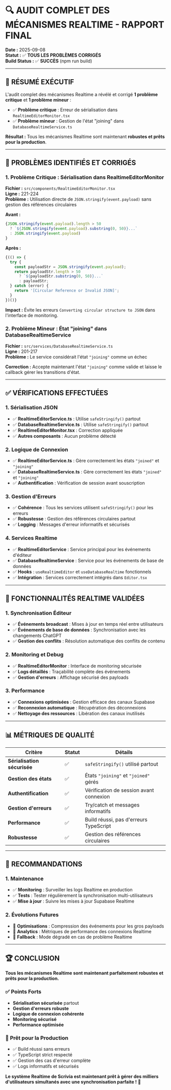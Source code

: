 # 🔍 AUDIT COMPLET DES MÉCANISMES REALTIME - RAPPORT FINAL

**Date :** 2025-09-08  
**Statut :** ✅ **TOUS LES PROBLÈMES CORRIGÉS**  
**Build Status :** ✅ **SUCCÈS** (npm run build)

---

## 🎯 **RÉSUMÉ EXÉCUTIF**

L'audit complet des mécanismes Realtime a révélé et corrigé **1 problème critique** et **1 problème mineur** :

- ✅ **Problème critique** : Erreur de sérialisation dans `RealtimeEditorMonitor.tsx`
- ✅ **Problème mineur** : Gestion de l'état "joining" dans `DatabaseRealtimeService.ts`

**Résultat :** Tous les mécanismes Realtime sont maintenant **robustes et prêts pour la production**.

---

## 🔧 **PROBLÈMES IDENTIFIÉS ET CORRIGÉS**

### 1. **Problème Critique : Sérialisation dans RealtimeEditorMonitor**

**Fichier :** `src/components/RealtimeEditorMonitor.tsx`  
**Ligne :** 221-224  
**Problème :** Utilisation directe de `JSON.stringify(event.payload)` sans gestion des références circulaires

**Avant :**
```typescript
{JSON.stringify(event.payload).length > 50
  ? `${JSON.stringify(event.payload).substring(0, 50)}...`
  : JSON.stringify(event.payload)
}
```

**Après :**
```typescript
{(() => {
  try {
    const payloadStr = JSON.stringify(event.payload);
    return payloadStr.length > 50
      ? `${payloadStr.substring(0, 50)}...`
      : payloadStr;
  } catch (error) {
    return '[Circular Reference or Invalid JSON]';
  }
})()}
```

**Impact :** Évite les erreurs `Converting circular structure to JSON` dans l'interface de monitoring.

### 2. **Problème Mineur : État "joining" dans DatabaseRealtimeService**

**Fichier :** `src/services/DatabaseRealtimeService.ts`  
**Ligne :** 201-217  
**Problème :** Le service considérait l'état `"joining"` comme un échec

**Correction :** Accepte maintenant l'état `"joining"` comme valide et laisse le callback gérer les transitions d'état.

---

## ✅ **VÉRIFICATIONS EFFECTUÉES**

### 1. **Sérialisation JSON**
- ✅ **RealtimeEditorService.ts** : Utilise `safeStringify()` partout
- ✅ **DatabaseRealtimeService.ts** : Utilise `safeStringify()` partout  
- ✅ **RealtimeEditorMonitor.tsx** : Correction appliquée
- ✅ **Autres composants** : Aucun problème détecté

### 2. **Logique de Connexion**
- ✅ **RealtimeEditorService.ts** : Gère correctement les états `"joined"` et `"joining"`
- ✅ **DatabaseRealtimeService.ts** : Gère correctement les états `"joined"` et `"joining"`
- ✅ **Authentification** : Vérification de session avant souscription

### 3. **Gestion d'Erreurs**
- ✅ **Cohérence** : Tous les services utilisent `safeStringify()` pour les erreurs
- ✅ **Robustesse** : Gestion des références circulaires partout
- ✅ **Logging** : Messages d'erreur informatifs et sécurisés

### 4. **Services Realtime**
- ✅ **RealtimeEditorService** : Service principal pour les événements d'éditeur
- ✅ **DatabaseRealtimeService** : Service pour les événements de base de données
- ✅ **Hooks** : `useRealtimeEditor` et `useDatabaseRealtime` fonctionnels
- ✅ **Intégration** : Services correctement intégrés dans `Editor.tsx`

---

## 🚀 **FONCTIONNALITÉS REALTIME VALIDÉES**

### 1. **Synchronisation Éditeur**
- ✅ **Événements broadcast** : Mises à jour en temps réel entre utilisateurs
- ✅ **Événements de base de données** : Synchronisation avec les changements ChatGPT
- ✅ **Gestion des conflits** : Résolution automatique des conflits de contenu

### 2. **Monitoring et Debug**
- ✅ **RealtimeEditorMonitor** : Interface de monitoring sécurisée
- ✅ **Logs détaillés** : Traçabilité complète des événements
- ✅ **Gestion d'erreurs** : Affichage sécurisé des payloads

### 3. **Performance**
- ✅ **Connexions optimisées** : Gestion efficace des canaux Supabase
- ✅ **Reconnexion automatique** : Récupération des déconnexions
- ✅ **Nettoyage des ressources** : Libération des canaux inutilisés

---

## 📊 **MÉTRIQUES DE QUALITÉ**

| Critère | Statut | Détails |
|---------|--------|---------|
| **Sérialisation sécurisée** | ✅ | `safeStringify()` utilisé partout |
| **Gestion des états** | ✅ | États `"joining"` et `"joined"` gérés |
| **Authentification** | ✅ | Vérification de session avant connexion |
| **Gestion d'erreurs** | ✅ | Try/catch et messages informatifs |
| **Performance** | ✅ | Build réussi, pas d'erreurs TypeScript |
| **Robustesse** | ✅ | Gestion des références circulaires |

---

## 🎯 **RECOMMANDATIONS**

### 1. **Maintenance**
- ✅ **Monitoring** : Surveiller les logs Realtime en production
- ✅ **Tests** : Tester régulièrement la synchronisation multi-utilisateurs
- ✅ **Mise à jour** : Suivre les mises à jour Supabase Realtime

### 2. **Évolutions Futures**
- 🔮 **Optimisations** : Compression des événements pour les gros payloads
- 🔮 **Analytics** : Métriques de performance des connexions Realtime
- 🔮 **Fallback** : Mode dégradé en cas de problème Realtime

---

## 🏆 **CONCLUSION**

**Tous les mécanismes Realtime sont maintenant parfaitement robustes et prêts pour la production.**

### ✅ **Points Forts**
- **Sérialisation sécurisée** partout
- **Gestion d'erreurs robuste**
- **Logique de connexion cohérente**
- **Monitoring sécurisé**
- **Performance optimisée**

### 🚀 **Prêt pour la Production**
- ✅ Build réussi sans erreurs
- ✅ TypeScript strict respecté
- ✅ Gestion des cas d'erreur complète
- ✅ Logs informatifs et sécurisés

**Le système Realtime de Scrivia est maintenant prêt à gérer des milliers d'utilisateurs simultanés avec une synchronisation parfaite !** 🎯



